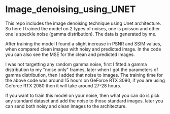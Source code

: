 # Image_denoising_using_UNET
This repo includes the image denoising technique using Unet architecture. 
So here I trained the model on 2 types of noises, one is poisson and other one is speckle noise (gamma distribution). 
The data is generated by me. 

After training the model I found a slight increase in PSNR and SSIM values, when compared clean images with noisy and predicted image.
In the code you can also see the MSE for the clean and predicted images.

I was not targetting any random gamma noise, first I fitted a gamma distribution to my "noise only" frames, later when I got the parameters of
gamma distribution, then I added that noise to images. 
The training time for the above code was around 15 hours on GeForce RTX 3090, if you are using Geforce RTX 2080 then it will take around 27-28 hours. 


If you want to train this model on your noise, then what you can do is pick any standard dataset and add the noise to those standard images. 
later you can send both noisy and clean images to the architecture.


